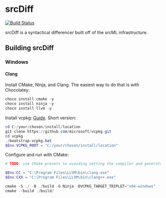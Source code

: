 # srcDiff
[![Build Status](https://img.shields.io/circleci/project/github/RedSparr0w/node-csgo-parser.svg)](https://circleci.com/gh/srcML/srcDiff)

srcDiff is a syntactical differencer built off of the srcML infrastructure.

## Building srcDiff

### Windows

#### Clang

Install CMake, Ninja, and Clang. The easiest way to do that is with Chocolatey:

```powershell
choco install cmake -y
choco install ninja -y
choco install llvm -y
```

Install vcpkg: [Guide](https://learn.microsoft.com/en-us/vcpkg/get_started/get-started?pivots=shell-cmd#1---set-up-vcpkg). Short version:

```powershell
cd C:/your/chosen/install/location
git clone https://github.com/microsoft/vcpkg.git
cd vcpkg
./bootstrap-vcpkg.bat
$Env:VCPKG_ROOT = "C:/your/chosen/install/location"
```

Configure and run with CMake:

```powershell
# TODO: use CMake presets to avoiding setting the compiler and generator manually like this

$Env:CC = "C:\Program Files\LLVM\bin\clang.exe"
$Env:CXX = "C:\Program Files\LLVM\bin\clang++.exe"

cmake -S ./ -B ./build -G Ninja -DVCPKG_TARGET_TRIPLET="x64-windows"
cmake --build ./build/
```
